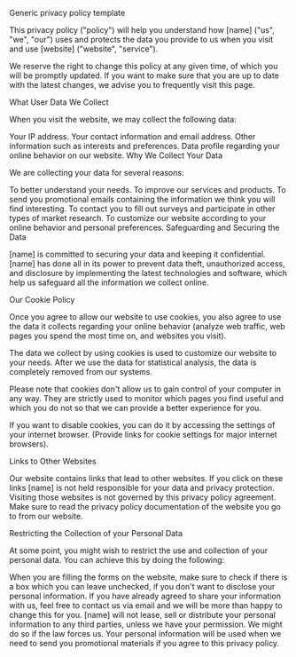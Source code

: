 Generic privacy policy template

This privacy policy ("policy") will help you understand how [name] ("us", "we", "our") uses and protects the data you provide to us when you visit and use [website] ("website", "service").

We reserve the right to change this policy at any given time, of which you will be promptly updated. If you want to make sure that you are up to date with the latest changes, we advise you to frequently visit this page.

What User Data We Collect

When you visit the website, we may collect the following data:

Your IP address.
Your contact information and email address.
Other information such as interests and preferences.
Data profile regarding your online behavior on our website.
Why We Collect Your Data

We are collecting your data for several reasons:

To better understand your needs.
To improve our services and products.
To send you promotional emails containing the information we think you will find interesting.
To contact you to fill out surveys and participate in other types of market research.
To customize our website according to your online behavior and personal preferences.
Safeguarding and Securing the Data

[name] is committed to securing your data and keeping it confidential. [name] has done all in its power to prevent data theft, unauthorized access, and disclosure by implementing the latest technologies and software, which help us safeguard all the information we collect online.

Our Cookie Policy

Once you agree to allow our website to use cookies, you also agree to use the data it collects regarding your online behavior (analyze web traffic, web pages you spend the most time on, and websites you visit).

The data we collect by using cookies is used to customize our website to your needs. After we use the data for statistical analysis, the data is completely removed from our systems.

Please note that cookies don't allow us to gain control of your computer in any way. They are strictly used to monitor which pages you find useful and which you do not so that we can provide a better experience for you.

If you want to disable cookies, you can do it by accessing the settings of your internet browser. (Provide links for cookie settings for major internet browsers).

Links to Other Websites

Our website contains links that lead to other websites. If you click on these links [name] is not held responsible for your data and privacy protection. Visiting those websites is not governed by this privacy policy agreement. Make sure to read the privacy policy documentation of the website you go to from our website.

Restricting the Collection of your Personal Data

At some point, you might wish to restrict the use and collection of your personal data. You can achieve this by doing the following:

When you are filling the forms on the website, make sure to check if there is a box which you can leave unchecked, if you don't want to disclose your personal information.
If you have already agreed to share your information with us, feel free to contact us via email and we will be more than happy to change this for you.
[name] will not lease, sell or distribute your personal information to any third parties, unless we have your permission. We might do so if the law forces us. Your personal information will be used when we need to send you promotional materials if you agree to this privacy policy.
